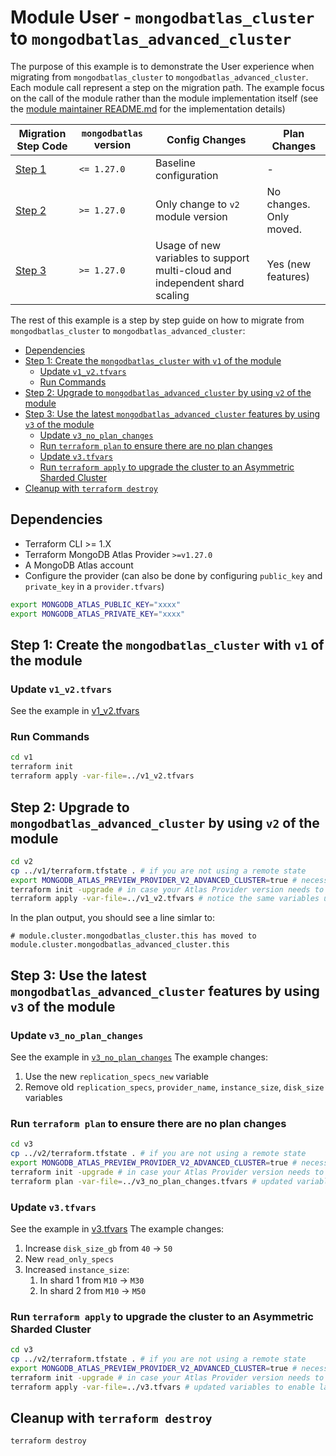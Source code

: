 # Module User - `mongodbatlas_cluster` to `mongodbatlas_advanced_cluster`

The purpose of this example is to demonstrate the User experience when migrating from `mongodbatlas_cluster` to `mongodbatlas_advanced_cluster`.
Each module call represent a step on the migration path.
The example focus on the call of the module rather than the module implementation itself (see the [module maintainer README.md](../module_maintainer/README.md) for the implementation details)

Migration Step Code | `mongodbatlas` version | Config Changes | Plan Changes
--- | --- | --- | ---
[Step 1](./v1) | `<= 1.27.0` | Baseline configuration | -
[Step 2](./v2) | `>= 1.27.0` | Only change to `v2` module version | No changes. Only moved.
[Step 3](./v3) | `>= 1.27.0` | Usage of new variables to support multi-cloud and independent shard scaling | Yes (new features)


The rest of this example is a step by step guide on how to migrate from `mongodbatlas_cluster` to `mongodbatlas_advanced_cluster`:

- [Dependencies](#dependencies)
- [Step 1: Create the `mongodbatlas_cluster` with `v1` of the module](#step-1-create-the-mongodbatlas_cluster-with-v1-of-the-module)
  - [Update `v1_v2.tfvars`](#update-v1_v2tfvars)
  - [Run Commands](#run-commands)
- [Step 2: Upgrade to `mongodbatlas_advanced_cluster` by using `v2` of the module](#step-2-upgrade-to-mongodbatlas_advanced_cluster-by-using-v2-of-the-module)
- [Step 3: Use the latest `mongodbatlas_advanced_cluster` features by using `v3` of the module](#step-3-use-the-latest-mongodbatlas_advanced_cluster-features-by-using-v3-of-the-module)
  - [Update `v3_no_plan_changes`](#update-v3_no_plan_changes)
  - [Run `terraform plan` to ensure there are no plan changes](#run-terraform-plan-to-ensure-there-are-no-plan-changes)
  - [Update `v3.tfvars`](#update-v3tfvars)
  - [Run `terraform apply` to upgrade the cluster to an Asymmetric Sharded Cluster](#run-terraform-apply-to-upgrade-the-cluster-to-an-asymmetric-sharded-cluster)
- [Cleanup with `terraform destroy`](#cleanup-with-terraform-destroy)

## Dependencies
<!-- TODO: Update XX versions -->
<!-- TODO: Update the `versions.tf` inside each vX -->
- Terraform CLI >= 1.X
- Terraform MongoDB Atlas Provider `>=v1.27.0`
- A MongoDB Atlas account
- Configure the provider (can also be done by configuring `public_key` and `private_key` in a `provider.tfvars`)

```bash
export MONGODB_ATLAS_PUBLIC_KEY="xxxx"
export MONGODB_ATLAS_PRIVATE_KEY="xxxx"
```

## Step 1: Create the `mongodbatlas_cluster` with `v1` of the module

### Update `v1_v2.tfvars`
See the example in [v1_v2.tfvars](v1_v2.tfvars)

### Run Commands
```bash
cd v1
terraform init
terraform apply -var-file=../v1_v2.tfvars
```

## Step 2: Upgrade to `mongodbatlas_advanced_cluster` by using `v2` of the module

```bash
cd v2
cp ../v1/terraform.tfstate . # if you are not using a remote state
export MONGODB_ATLAS_PREVIEW_PROVIDER_V2_ADVANCED_CLUSTER=true # necessary for the `moved` block to work
terraform init -upgrade # in case your Atlas Provider version needs to be upgraded
terraform apply -var-file=../v1_v2.tfvars # notice the same variables used as in `v1`
```
In the plan output, you should see a line simlar to:
```text
# module.cluster.mongodbatlas_cluster.this has moved to module.cluster.mongodbatlas_advanced_cluster.this
```

## Step 3: Use the latest `mongodbatlas_advanced_cluster` features by using `v3` of the module

### Update `v3_no_plan_changes`
See the example in [`v3_no_plan_changes`](v3_no_plan_changes.tfvars)
The example changes:
1. Use the new `replication_specs_new` variable
2. Remove old `replication_specs`, `provider_name`, `instance_size`, `disk_size` variables

### Run `terraform plan` to ensure there are no plan changes
```bash
cd v3
cp ../v2/terraform.tfstate . # if you are not using a remote state
export MONGODB_ATLAS_PREVIEW_PROVIDER_V2_ADVANCED_CLUSTER=true # necessary for the `moved` block to work
terraform init -upgrade # in case your Atlas Provider version needs to be upgraded
terraform plan -var-file=../v3_no_plan_changes.tfvars # updated variables to enable latest mongodb_advanced_cluster features
```

### Update `v3.tfvars`
See the example in [v3.tfvars](v3.tfvars)
The example changes:
1. Increase `disk_size_gb` from `40` -> `50`
2. New `read_only_specs`
3. Increased `instance_size`:
   1. In shard 1 from `M10` -> `M30`
   1. In shard 2 from `M10` -> `M50`

### Run `terraform apply` to upgrade the cluster to an Asymmetric Sharded Cluster
```bash
cd v3
cp ../v2/terraform.tfstate . # if you are not using a remote state
export MONGODB_ATLAS_PREVIEW_PROVIDER_V2_ADVANCED_CLUSTER=true # necessary for the `moved` block to work
terraform init -upgrade # in case your Atlas Provider version needs to be upgraded
terraform apply -var-file=../v3.tfvars # updated variables to enable latest mongodb_advanced_cluster features
```

## Cleanup with `terraform destroy`

```bash
terraform destroy
```
